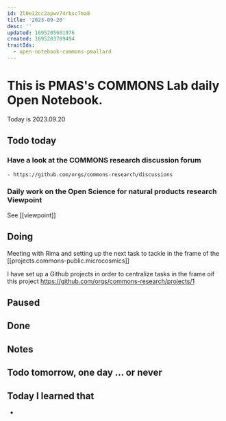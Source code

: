 ```yaml
---
id: 2l0e12cc2apwv74rbsc7ma8
title: '2023-09-20'
desc: ''
updated: 1695205601976
created: 1695203789494
traitIds:
  - open-notebook-commons-pmallard
---
```


# This is PMAS's COMMONS Lab daily Open Notebook.

Today is 2023.09.20

## Todo today

### Have a look at the COMMONS research discussion forum
    - https://github.com/orgs/commons-research/discussions

### Daily work on the Open Science for natural products research Viewpoint

See [[viewpoint]]


###
###

## Doing

Meeting with Rima and setting up the next task to tackle in the frame of the [[projects.commons-public.microcosmics]]

I have set up a Github projects in order to centralize tasks in the frame oif this project https://github.com/orgs/commons-research/projects/1





## Paused

## Done

## Notes

## Todo tomorrow, one day ... or never 


###
###


## Today I learned that

- 
